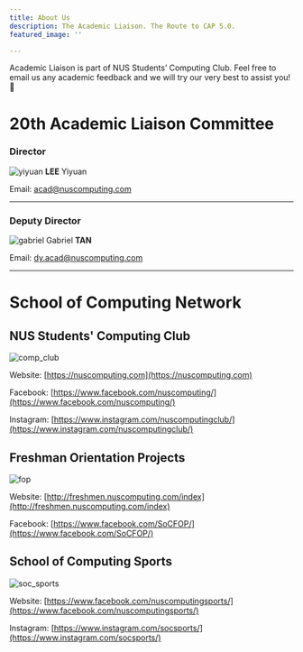```yaml
---
title: About Us
description: The Academic Liaison. The Route to CAP 5.0.
featured_image: ''

---
```

Academic Liaison is part of NUS Students’ Computing Club.
Feel free to email us any academic feedback and we will try our very best to assist you! 🙂

# 20th Academic Liaison Committee

### Director 

![yiyuan](/images/yiyuan.jpg)
**LEE** Yiyuan

Email: [acad@nuscomputing.com](mailto:acad@nuscomputing.com)

---

### Deputy Director

![gabriel](/images/gabriel.jpg)
Gabriel **TAN**

Email: [dy.acad@nuscomputing.com](mailto:dy.acad@nuscomputing.com)

---

# School of Computing Network
## NUS Students' Computing Club
![comp_club](/images/comp_club_square.jpg)

Website: [https://nuscomputing.com](https://nuscomputing.com)

Facebook: [https://www.facebook.com/nuscomputing/](https://www.facebook.com/nuscomputing/)

Instagram: [https://www.instagram.com/nuscomputingclub/](https://www.instagram.com/nuscomputingclub/)

## Freshman Orientation Projects
![fop](/images/fop_square.jpg)

Website: [http://freshmen.nuscomputing.com/index](http://freshmen.nuscomputing.com/index)

Facebook: [https://www.facebook.com/SoCFOP/](https://www.facebook.com/SoCFOP/)

## School of Computing Sports
![soc_sports](/images/soc_sports_square.jpg)

Website: [https://www.facebook.com/nuscomputingsports/](https://www.facebook.com/nuscomputingsports/)

Instagram: [https://www.instagram.com/socsports/](https://www.instagram.com/socsports/)